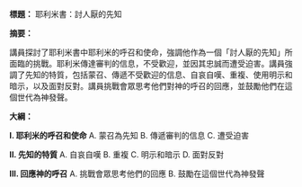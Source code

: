 **標題：** 耶利米書：討人厭的先知

**摘要：**

講員探討了耶利米書中耶利米的呼召和使命，強調他作為一個「討人厭的先知」所面臨的挑戰。耶利米傳達審判的信息，不受歡迎，並因其忠誠而遭受迫害。講員強調了先知的特質，包括蒙召、傳遞不受歡迎的信息、自哀自嘆、重複、使用明示和暗示，以及面對反對。講員挑戰會眾思考他們對神的呼召的回應，並鼓勵他們在這個世代為神發聲。

**大綱：**

**I. 耶利米的呼召和使命**
    A. 蒙召為先知
    B. 傳遞審判的信息
    C. 遭受迫害

**II. 先知的特質**
    A. 自哀自嘆
    B. 重複
    C. 明示和暗示
    D. 面對反對

**III. 回應神的呼召**
    A. 挑戰會眾思考他們的回應
    B. 鼓勵在這個世代為神發聲
